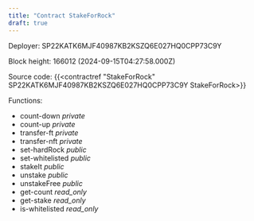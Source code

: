```yaml
---
title: "Contract StakeForRock"
draft: true
---
```

Deployer: SP22KATK6MJF40987KB2KSZQ6E027HQ0CPP73C9Y


 



Block height: 166012 (2024-09-15T04:27:58.000Z)

Source code: {{<contractref "StakeForRock" SP22KATK6MJF40987KB2KSZQ6E027HQ0CPP73C9Y StakeForRock>}}

Functions:

* count-down _private_
* count-up _private_
* transfer-ft _private_
* transfer-nft _private_
* set-hardRock _public_
* set-whitelisted _public_
* stakeIt _public_
* unstake _public_
* unstakeFree _public_
* get-count _read_only_
* get-stake _read_only_
* is-whitelisted _read_only_
